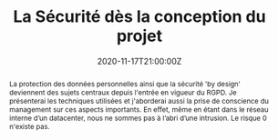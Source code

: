 ---
title: La Sécurité dès la conception du projet

event: Codeurs en Seine 2020
event_url: https://archives-codeurs-en-seine.netlify.app/archive-2020/2020/programme

location: Twitch (En ligne)

summary: La protection des données personnelles ainsi que la sécurité "by design" deviennent des sujets centraux depuis l'entrée en vigueur du RGPD.
abstract: "La protection des données personnelles ainsi que la sécurité 'by design' deviennent des sujets centraux depuis l'entrée en vigueur du RGPD.

Je présenterai les techniques utilisées et j'aborderai aussi la prise de conscience du management sur ces aspects importants.

En effet, même en étant dans le réseau interne d’un datacenter, nous ne sommes pas à l’abri d’une intrusion. Le risque 0 n'existe pas."

date: "2020-11-17T21:00:00Z"
date_end: "2020-11-17T22:30:00Z"
all_day: false

publishDate: "2020-11-18T00:00:00Z"

authors: [David Aparicio]
tags: [Cybersécurité]

featured: false

image:
  caption: 'Crédits: [**Unsplash**](https://unsplash.com/photos/bzdhc5b3Bxs)'
  focal_point: Right

links:
- name: Vidéo
  url: https://youtu.be/2URdbU5nMcs
url_code: ""
url_pdf: ""
url_slides: "talks/CeS2020_La_securite_des_la_conception.pdf"
url_video: "" #https://www.youtube.com/watch?v=2URdbU5nMcs&t=5285s

slides: ""
projects: []
---
